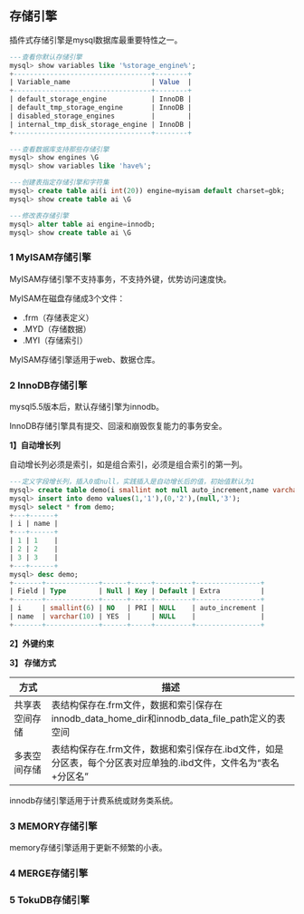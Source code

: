 ## 存储引擎

插件式存储引擎是mysql数据库最重要特性之一。

```sql
---查看你默认存储引擎
mysql> show variables like '%storage_engine%';
+----------------------------------+--------+
| Variable_name                    | Value  |
+----------------------------------+--------+
| default_storage_engine           | InnoDB |
| default_tmp_storage_engine       | InnoDB |
| disabled_storage_engines         |        |
| internal_tmp_disk_storage_engine | InnoDB |
+----------------------------------+--------+

---查看数据库支持那些存储引擎
mysql> show engines \G
mysql> show variables like 'have%';

---创建表指定存储引擎和字符集
mysql> create table ai(i int(20)) engine=myisam default charset=gbk;
mysql> show create table ai \G

---修改表存储引擎
mysql> alter table ai engine=innodb;
mysql> show create table ai \G
```





### 1 MyISAM存储引擎

MyISAM存储引擎不支持事务，不支持外键，优势访问速度快。

MyISAM在磁盘存储成3个文件：

- .frm（存储表定义）
- .MYD（存储数据）
- .MYI（存储索引）

MyISAM存储引擎适用于web、数据仓库。



### 2 InnoDB存储引擎

mysql5.5版本后，默认存储引擎为innodb。

InnoDB存储引擎具有提交、回滚和崩毁恢复能力的事务安全。



**1】自动增长列**

自动增长列必须是索引，如是组合索引，必须是组合索引的第一列。

```sql
---定义字段增长列，插入0或null，实践插入是自动增长后的值，初始值默认为1
mysql> create table demo(i smallint not null auto_increment,name varchar(10),primary key(i));
mysql> insert into demo values(1,'1'),(0,'2'),(null,'3');
mysql> select * from demo;
+---+------+
| i | name |
+---+------+
| 1 | 1    |
| 2 | 2    |
| 3 | 3    |
+---+------+
mysql> desc demo;
+-------+-------------+------+-----+---------+----------------+
| Field | Type        | Null | Key | Default | Extra          |
+-------+-------------+------+-----+---------+----------------+
| i     | smallint(6) | NO   | PRI | NULL    | auto_increment |
| name  | varchar(10) | YES  |     | NULL    |                |
+-------+-------------+------+-----+---------+----------------+
```



**2】外键约束**





**3】 存储方式**

| 方式           | 描述                                                         |
| -------------- | ------------------------------------------------------------ |
| 共享表空间存储 | 表结构保存在.frm文件，数据和索引保存在innodb_data_home_dir和innodb_data_file_path定义的表空间 |
| 多表空间存储   | 表结构保存在.frm文件，数据和索引保存在.ibd文件，如是分区表，每个分区表对应单独的.ibd文件，文件名为“表名+分区名” |



innodb存储引擎适用于计费系统或财务类系统。



### 3 MEMORY存储引擎



memory存储引擎适用于更新不频繁的小表。



### 4 MERGE存储引擎





### 5 TokuDB存储引擎



















